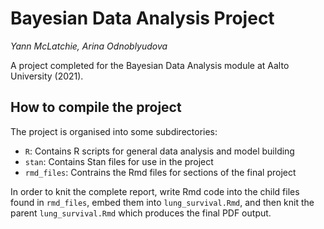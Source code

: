 # Bayesian Data Analysis Project

_Yann McLatchie, Arina Odnoblyudova_

A project completed for the Bayesian Data Analysis module at Aalto University (2021).

## How to compile the project

The project is organised into some subdirectories:

- `R`: Contains R scripts for general data analysis and model building
- `stan`: Contains Stan files for use in the project
- `rmd_files`: Contrains the Rmd files for sections of the final project

In order to knit the complete report, write Rmd code into the child files found in `rmd_files`, embed them into `lung_survival.Rmd`, and then knit the parent `lung_survival.Rmd` which produces the final PDF output.

